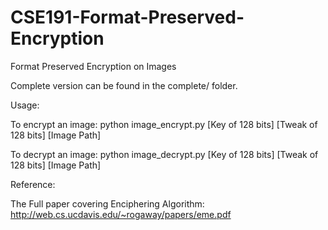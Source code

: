 # CSE191-Format-Preserved-Encryption
Format Preserved Encryption on Images

Complete version can be found in the complete/ folder.

Usage:

To encrypt an image:
python image_encrypt.py [Key of 128 bits] [Tweak of 128 bits] [Image Path]

To decrypt an image:
python image_decrypt.py [Key of 128 bits] [Tweak of 128 bits] [Image Path]

Reference:

The Full paper covering Enciphering Algorithm: http://web.cs.ucdavis.edu/~rogaway/papers/eme.pdf
